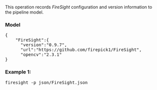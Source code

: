 This operation records _FireSight_ configuration and version information to the pipeline model.

### Model
<pre>
{
    "FireSight":{
      "version":"0.9.7",
      "url":"https://github.com/firepick1/FireSight",
      "opencv":"2.3.1"
}
</pre>


### Example 1: 
<pre>firesight -p json/FireSight.json</pre>
